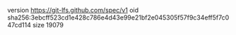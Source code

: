 version https://git-lfs.github.com/spec/v1
oid sha256:3ebcff523cd1e428c786e4d43e99e21bf2e045305f57f9c34eff5f7c047cd114
size 19079
